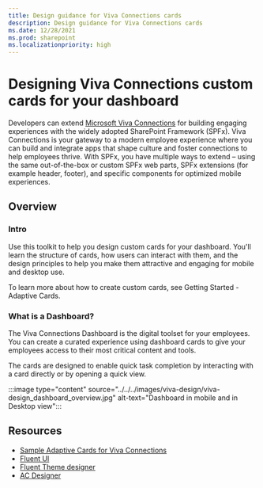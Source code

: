 ```yaml
---
title: Design guidance for Viva Connections cards
description: Design guidance for Viva Connections cards
ms.date: 12/28/2021
ms.prod: sharepoint
ms.localizationpriority: high
---
```

# Designing Viva Connections custom cards for your dashboard

Developers can extend [Microsoft Viva Connections](https://www.microsoft.com/microsoft-viva) for building engaging experiences with the widely adopted SharePoint Framework (SPFx). Viva Connections is your gateway to a modern employee experience where you can build and integrate apps that shape culture and foster connections to help employees thrive. With SPFx, you have multiple ways to extend – using the same out-of-the-box or custom SPFx web parts, SPFx extensions (for example header, footer), and specific components for optimized mobile experiences.

## Overview

### Intro

Use this toolkit to help you design custom cards for your dashboard. You'll learn the structure of cards, how users can interact with them, and the design principles to help you make them attractive and engaging for mobile and desktop use.

To learn more about how to create custom cards, see Getting Started - Adaptive Cards.

### What is a Dashboard?

The Viva Connections Dashboard is the digital toolset for your employees. You can create a curated experience using dashboard cards to give your employees access to their most critical content and tools. 

The cards are designed to enable quick task completion by interacting with a card directly or by opening a quick view.

:::image type="content" source="../../../images/viva-design/viva-design_dashboard_overview.jpg" alt-text="Dashboard in mobile and in Desktop view":::

## Resources

- [Sample Adaptive Cards for Viva Connections](http://aka.ms/adaptivecards/samples)
- [Fluent UI](https://developer.microsoft.com/en-us/fluentui#/)
- [Fluent Theme designer](https://fluentuipr.z22.web.core.windows.net/heads/master/theming-designer/index.html)
- [AC Designer](https://adaptivecards.io/designer/)
